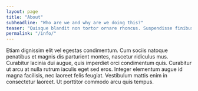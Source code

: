 ```yaml
---
layout: page
title: "About"
subheadline: "Who are we and why are we doing this?"
teaser: "Quisque blandit non tortor ornare rhoncus. Suspendisse finibus mollis cursus. Sed et tellus eget nulla tincidunt mollis vel in justo. Pellentesque vel eros ut leo venenatis tristique."
permalink: "/info/"
---
```

Etiam dignissim elit vel egestas condimentum. Cum sociis natoque penatibus et magnis dis parturient montes, nascetur ridiculus mus. Curabitur lacinia dui augue, quis imperdiet orci condimentum quis. Curabitur ut arcu at nulla rutrum iaculis eget sed eros. Integer elementum augue id magna facilisis, nec laoreet felis feugiat. Vestibulum mattis enim in consectetur laoreet. Ut porttitor commodo arcu quis tempus.